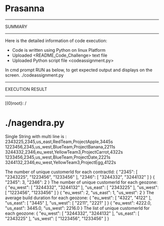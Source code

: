# Prasanna

********************************************************************************************************************
SUMMARY
********************************************************************************************************************
Here is the detailed information of code execution:
- Code is written using Python on linux Platform
- Uploaded <README_Code_Challenge> text file
- Uploaded Python script file  <codeassignment.py>

In cmd prompt RUN as below, to get expected output and displays on the screen.
./codeassignment.py <enter>


********************************************************************************************************************
EXECUTION RESULT
********************************************************************************************************************
[(0)root}: /
# ./nagendra.py

Single String with multi line is :
2343225,2345,us_east,RedTeam,ProjectApple,3445s
1223456,2345,us_west,BlueTeam,ProjectBanana,2211s
3244332,2346,eu_west,YellowTeam3,ProjectCarrot,4322s
1233456,2345,us_west,BlueTeam,ProjectDate,2221s
3244132,2346,eu_west,YellowTeam3,ProjectEgg,4122s 

The number of unique customerId for each contractId:
{
    "2345": [
        "2343225",
        "1223456",
        "1233456"
    ],
    "2346": [
        "3244332",
        "3244132"
    ]
}
{
    "2345": 3,
    "2346": 2
}
The number of unique customerId for each geozone:
{
    "eu_west": [
        "3244332",
        "3244132"
    ],
    "us_east": [
        "2343225"
    ],
    "us_west": [
        "1223456",
        "1233456"
    ]
}
{
    "eu_west": 2,
    "us_east": 1,
    "us_west": 2
}
The average build duration for each geozone:
{
    "eu_west": [
        "4322",
        "4122"
    ],
    "us_east": [
        "3445"
    ],
    "us_west": [
        "2211",
        "2221"
    ]
}
{
    "eu_west": 4222.0,
    "us_east": 3445.0,
    "us_west": 2216.0
}
The list of unique customerId for each geozone:
{
    "eu_west": [
        "3244332",
        "3244132"
    ],
    "us_east": [
        "2343225"
    ],
    "us_west": [
        "1223456",
        "1233456"
    ]
}

[(0)root]: /



